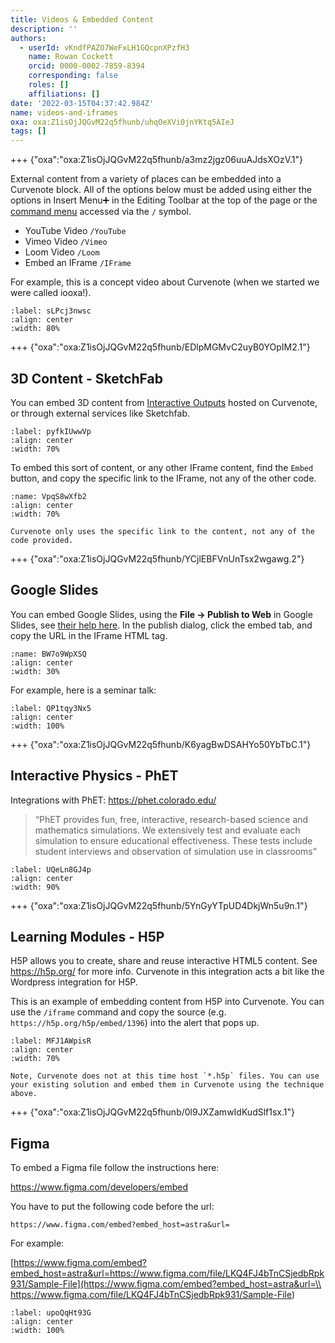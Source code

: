 ```yaml
---
title: Videos & Embedded Content
description: ''
authors:
  - userId: vKndfPAZO7WeFxLH1GQcpnXPzfH3
    name: Rowan Cockett
    orcid: 0000-0002-7859-8394
    corresponding: false
    roles: []
    affiliations: []
date: '2022-03-15T04:37:42.984Z'
name: videos-and-iframes
oxa: oxa:Z1isOjJQGvM22q5fhunb/uhqOeXVi0jnYKtq5AIeJ
tags: []
---
```


+++ {"oxa":"oxa:Z1isOjJQGvM22q5fhunb/a3mz2jgz06uuAJdsXOzV.1"}

External content from a variety of places can be embedded into a Curvenote block. All of the options below must be added using either the options in Insert Menu➕ in the Editing Toolbar at the top of the page or the [command menu](oxa:Z1isOjJQGvM22q5fhunb/gKX5CnZEMGcUbygsA0dh "Command Menu") accessed via the `/` symbol.

- YouTube Video `/YouTube`
- Vimeo Video `/Vimeo`
- Loom Video `/Loom`
- Embed an IFrame `/IFrame`

For example, this is a concept video about Curvenote (when we started we were called iooxa!).

```{iframe} https://www.youtube-nocookie.com/embed/N0imbgUOzYY
:label: sLPcj3nwsc
:align: center
:width: 80%
```

+++ {"oxa":"oxa:Z1isOjJQGvM22q5fhunb/EDlpMGMvC2uyB0YOpIM2.1"}

## 3D Content - SketchFab

You can embed 3D content from [Interactive Outputs](oxa:Z1isOjJQGvM22q5fhunb/FQ38tYxjaVDpk4NClicI "Interactive Outputs") hosted on Curvenote, or through external services like Sketchfab.

```{iframe} https://sketchfab.com/models/34dfb04af48747de92ff1add099dda4e/embed
:label: pyfkIUwwVp
:align: center
:width: 70%
```

To embed this sort of content, or any other IFrame content, find the `Embed` button, and copy the specific link to the IFrame, not any of the other code.

```{figure} images/Z1isOjJQGvM22q5fhunb-wiB2XfFaM8HMk1pHi9YF-v1.png
:name: VpqS8wXfb2
:align: center
:width: 70%

Curvenote only uses the specific link to the content, not any of the code provided.
```

+++ {"oxa":"oxa:Z1isOjJQGvM22q5fhunb/YCjlEBFVnUnTsx2wgawg.2"}

## Google Slides

You can embed Google Slides, using the **File → Publish to Web** in Google Slides, see [their help here](https://support.google.com/a/users/answer/9308870?hl=en). In the publish dialog, click the embed tab, and copy the URL in the IFrame HTML tag.

```{figure} images/Z1isOjJQGvM22q5fhunb-dZGczZZLuRQTfjBmQOMH-v1.png
:name: BW7o9WpXSQ
:align: center
:width: 30%
```

For example, here is a seminar talk:

```{iframe} https://docs.google.com/presentation/d/e/2PACX-1vQLA_cwshr37isaM5V8TlPDS6GJzcuCL2Qggd00Dp9I1R4YIQaxqk4LCuElwHhEI-TsrryVkAplLwzP/embed
:label: QP1tqy3Nx5
:align: center
:width: 100%
```

+++ {"oxa":"oxa:Z1isOjJQGvM22q5fhunb/K6yagBwDSAHYo50YbTbC.1"}

## Interactive Physics - PhET

Integrations with PhET: <https://phet.colorado.edu/>

> “PhET provides fun, free, interactive, research-based science and mathematics simulations. We extensively test and evaluate each simulation to ensure educational effectiveness. These tests include student interviews and observation of simulation use in classrooms”

```{iframe} https://phet.colorado.edu/sims/html/faradays-law/latest/faradays-law_en.html
:label: UQeLn8GJ4p
:align: center
:width: 90%
```

+++ {"oxa":"oxa:Z1isOjJQGvM22q5fhunb/5YnGyYTpUD4DkjWn5u9n.1"}

## Learning Modules - H5P

H5P allows you to create, share and reuse interactive HTML5 content. See <https://h5p.org/> for more info. Curvenote in this integration acts a bit like the Wordpress integration for H5P.

This is an example of embedding content from H5P into Curvenote. You can use the `/iframe` command and copy the source (e.g. `https://h5p.org/h5p/embed/1396`) into the alert that pops up.

```{iframe} https://h5p.org/h5p/embed/1396
:label: MFJ1AWpisR
:align: center
:width: 70%
```

````{warning}
Note, Curvenote does not at this time host `*.h5p` files. You can use your existing solution and embed them in Curvenote using the technique above.

````

+++ {"oxa":"oxa:Z1isOjJQGvM22q5fhunb/0l9JXZamwIdKudSlf1sx.1"}

## Figma

To embed a Figma file follow the instructions here:

<https://www.figma.com/developers/embed>

You have to put the following code before the url:

`https://www.figma.com/embed?embed_host=astra&url=`

For example:

[https://www.figma.com/embed?embed_host=astra&url=https://www.figma.com/file/LKQ4FJ4bTnCSjedbRpk931/Sample-File](https://www.figma.com/embed?embed_host=astra&url=\\
       https://www.figma.com/file/LKQ4FJ4bTnCSjedbRpk931/Sample-File)

```{iframe} https://www.figma.com/embed?embed_host=astra&url=https://www.figma.com/file/LKQ4FJ4bTnCSjedbRpk931/Sample-File
:label: upoQqHt93G
:align: center
:width: 100%
```

